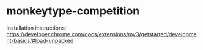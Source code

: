 # monkeytype-competition

Installation instructions: https://developer.chrome.com/docs/extensions/mv3/getstarted/development-basics/#load-unpacked
